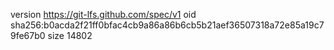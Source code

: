 version https://git-lfs.github.com/spec/v1
oid sha256:b0acda2f21ff0bfac4cb9a86a86b6cb5b21aef36507318a72e85a19c79fe67b0
size 14802
